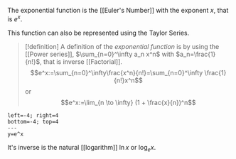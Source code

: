 The exponential function is the [[Euler's Number]] with the exponent $x$, that is $e^x$.

This function can also be represented using the Taylor Series.

>[!definition] 
>A definition of the *exponential function* is by using the [[Power series]], $\sum_{n=0}^\infty a_n x^n$ with $a_n=\frac{1}{n!}$, that is inverse [[Factorial]].
> $$e^x:=\sum_{n=0}^\infty\frac{x^n}{n!}=\sum_{n=0}^\infty \frac{1}{n!}x^n$$
>or
>$$e^x:=\lim_{n \to \infty} (1 + \frac{x}{n})^n$$



```desmos-graph
left=-4; right=4
bottom=-4; top=4
---
y=e^x
```

It's inverse is the natural [[logarithm]] $\ln{x}$ or $\log_e{x}$.
